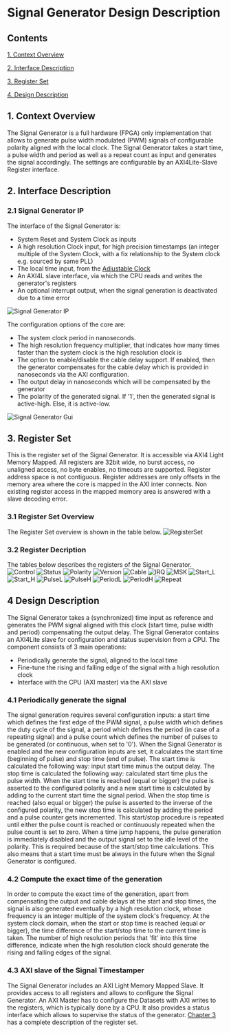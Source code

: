# Signal Generator Design Description
## Contents

[1. Context Overview](#1-context-overview)

[2. Interface Description](#2-interface-description)

[3. Register Set](#3-register-set)

[4. Design Description](#4-design-description)

## 1. Context Overview
The Signal Generator is a full hardware (FPGA) only implementation that allows to generate pulse width modulated (PWM) signals of configurable polarity aligned with the local clock. The Signal Generator takes a start time, a pulse width and period as well as a repeat count as input and generates the signal accordingly. The settings are configurable by an AXI4Lite-Slave Register interface.
## 2. Interface Description
### 2.1 Signal Generator IP
The interface of the Signal Generator  is:
- System Reset and System Clock as inputs
- A high resolution Clock input, for high precision timestamps (an integer multiple of the System Clock, with a fix relationship to the System clock e.g. sourced by same PLL)
- The local time input, from the [Adjustable Clock](../AdjustableClock/Readme.md)
- An AXI4L slave interface, via which the CPU reads and writes the generator's registers
- An optional interrupt output, when the signal generation is deactivated due to a time error
 
![Signal Generator IP](Additional%20Files/SigGeneratorIP.png) 

The configuration options of the core are:
- The system clock period in nanoseconds.
- The high resolution frequency multiplier, that indicates how many times faster than the system clock is the high resolution clock is  
- The option to enable/disable the cable delay support. If enabled, then the generator compensates for the cable delay which is provided in nanoseconds via the AXI configuration. 
- The output delay in nanoseconds which will be compensated by the generator
- The polarity of the generated signal. If '1', then the generated signal is active-high. Else, it is active-low. 

![Signal Generator Gui](Additional%20Files/SigGeneratorConfiguration.png)
## 3. Register Set
This is the register set of the Signal Generator. It is accessible via AXI4 Light Memory Mapped. All registers are 32bit wide, no burst access, no unaligned access, no byte enables, no timeouts are supported. Register address space is not contiguous. Register addresses are only offsets in the memory area where the core is mapped in the AXI inter connects. Non existing register access in the mapped memory area is answered with a slave decoding error.
### 3.1 Register Set Overview 
The Register Set overview is shown in the table below. 
![RegisterSet](Additional%20Files/RegsetOverview.png)
### 3.2 Register Decription
The tables below describes the registers of the Signal Generator.     
![Control](Additional%20Files/Regset1_Control.png)
![Status](Additional%20Files/Regset2_Status.png)
![Polarity](Additional%20Files/Regset3_Polarity.png)
![Version](Additional%20Files/Regset4_Version.png)
![Cable](Additional%20Files/Regset5_Cable.png)
![IRQ](Additional%20Files/Regset6_Irq.png)
![MSK](Additional%20Files/Regset7_Msk.png)
![Start_L](Additional%20Files/Regset8_StartL.png)
![Start_H](Additional%20Files/Regset9_StartH.png)
![PulseL](Additional%20Files/Regset10_PulseL.png)
![PulseH](Additional%20Files/Regset11_PulseH.png)
![PeriodL](Additional%20Files/Regset12_PeriodL.png)
![PeriodH](Additional%20Files/Regset13_PeriodH.png)
![Repeat](Additional%20Files/Regset14_Repeat.png)
## 4 Design Description
The Signal Generator takes a (synchronized) time input as reference and generates the PWM signal aligned with this clock (start time, pulse width and period) compensating the output delay. The Signal Generator contains an AXI4Lite slave for configuration and status supervision from a CPU. The component consists of 3 main operations:
- Periodically generate the signal, aligned to the local time
- Fine-tune the rising and falling edge of the signal with a high resolution clock   
- Interface with the CPU (AXI master) via the AXI slave
### 4.1 Periodically generate the signal
The signal generation requires several configuration inputs: a start time which defines the first edge of the PWM signal, a pulse width which defines the duty cycle of the signal, a period which defines the period (in case of a repeating signal) and a pulse count which defines the number of pulses to be generated (or continuous, when set to '0').
When the Signal Generator is enabled and the new configuration inputs are set, it calculates the start time (beginning of pulse) and stop time (end of pulse). The start time is calculated the following way: input start time minus the output delay. The stop time is calculated the following way: calculated start time plus the pulse width. When the start time is reached (equal or bigger) the pulse is asserted to the configured polarity and a new start time is calculated by adding to the current start time the signal period. When the stop time is reached (also equal or bigger) the pulse is asserted to the inverse of the configured polarity, the new stop time is calculated by adding the period and a pulse counter gets incremented. 
This start/stop procedure is repeated until either the pulse count is reached or continuously repeated when the pulse count is set to zero.
When a time jump happens, the pulse generation is immediately disabled and the output signal set to the idle level of the polarity. This is required because of the
start/stop time calculations. This also means that a start time must be always in the future when the Signal Generator is configured.     
### 4.2 Compute the exact time of the generation
In order to compute the exact time of the generation, apart from compensating the output and cable delays at the start and stop times, the signal is also generated eventually by a high resolution clock, whose frequency is an integer multiple of the system clock's frequency. At the system clock domain, when the start or stop time is reached (equal or bigger), the time difference of the start/stop time to the current time is taken. The number of high resolution periods that 'fit' into this time difference, indicate when the high resolution clock should generate the rising and falling edges of the signal.    
### 4.3 AXI slave of the Signal Timestamper 
The Signal Generator includes an AXI Light Memory Mapped Slave. It provides access to all registers and allows to configure the Signal Generator. An AXI Master has to configure the Datasets with AXI writes to the registers, which is typically done by a CPU. It also provides a status interface which allows to supervise the status of the generator. [Chapter 3](#3-register-set) has a complete description of the register set.
